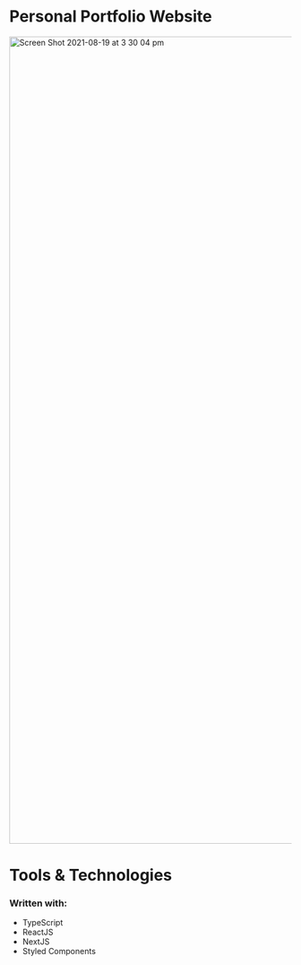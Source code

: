 
# Personal Portfolio Website

<img width="1440" alt="Screen Shot 2021-08-19 at 3 30 04 pm" src="https://user-images.githubusercontent.com/66828989/130013164-172fbc8a-7001-4cdd-9c6d-16b8960aaa78.png">

# Tools & Technologies

### Written with:

- TypeScript
- ReactJS
- NextJS
- Styled Components
